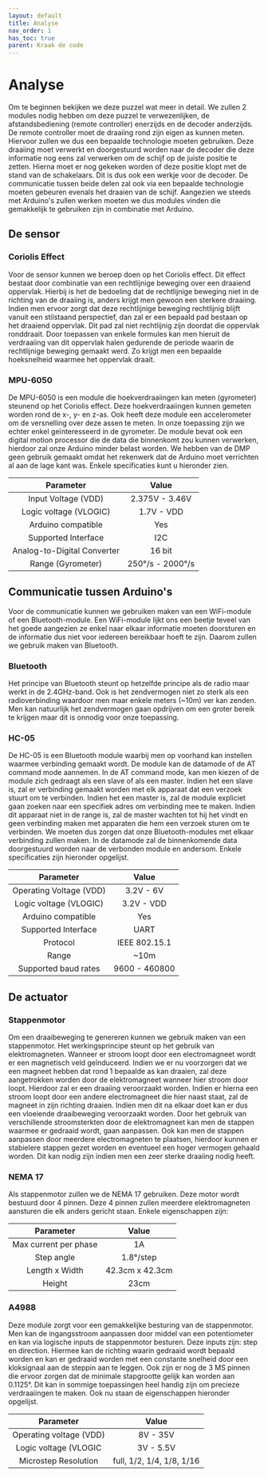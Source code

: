 ```yaml
---
layout: default
title: Analyse
nav_order: 1
has_toc: true
parent: Kraak de code
---
```


# Analyse

Om te beginnen bekijken we deze puzzel wat meer in detail. We zullen 2 modules nodig hebben om deze puzzel te verwezenlijken, de afstandsbediening (remote controller) enerzijds en de decoder anderzijds. De remote controller moet de draaiing rond zijn eigen as kunnen meten. Hiervoor zullen we dus een bepaalde technologie moeten gebruiken. Deze draaiing moet verwerkt en doorgestuurd worden naar de decoder die deze informatie nog eens zal verwerken om de schijf op de juiste positie te zetten. Hierna moet er nog gekeken worden of deze positie klopt met de stand van de schakelaars. Dit is dus ook een werkje voor de decoder. De communicatie tussen beide delen zal ook via een bepaalde technologie moeten gebeuren evenals het draaien van de schijf. Aangezien we steeds met Arduino's zullen werken moeten we dus modules vinden die gemakkelijk te gebruiken zijn in combinatie met Arduino.

## De sensor

### Coriolis Effect

Voor de sensor kunnen we beroep doen op het Coriolis effect. Dit effect bestaat door combinatie van een rechtlijnige beweging over een draaiend oppervlak. Hierbij is het de bedoeling dat de rechtlijnige beweging niet in de richting van de draaiing is, anders krijgt men gewoon een sterkere draaiing. Indien men ervoor zorgt dat deze rechtlijnige beweging rechtlijnig blijft vanuit een stilstaand perspectief, dan zal er een bepaald pad bestaan op het draaiend oppervlak. Dit pad zal niet rechtlijnig zijn doordat die oppervlak ronddraait. Door toepassen van enkele formules kan men hieruit de verdraaiing van dit oppervlak halen gedurende de periode waarin de rechtlijnige beweging gemaakt werd. Zo krijgt men een bepaalde hoeksnelheid waarmee het oppervlak draait.

### MPU-6050

De MPU-6050 is een module die hoekverdraaiingen kan meten (gyrometer) steunend op het Coriolis effect. Deze hoekverdraaiingen kunnen gemeten worden rond de x-, y- en z-as. Ook heeft deze module een accelerometer om de versnelling over deze assen te meten. In onze toepassing zijn we echter enkel geïnteresseerd in de gyrometer. De module bevat ook een digital motion processor die de data die binnenkomt zou kunnen verwerken, hierdoor zal onze Arduino minder belast worden. We hebben van de DMP geen gebruik gemaakt omdat het rekenwerk dat de Arduino moet verrichten al aan de lage kant was. Enkele specificaties kunt u hieronder zien.

| Parameter                   | Value               |
| :---:                       | :---:               |
| Input Voltage (VDD)         | 2.375V - 3.46V      |
| Logic voltage (VLOGIC)      | 1.7V - VDD          |
| Arduino compatible          | Yes                 |
| Supported Interface         | I2C                 |
| Analog-to-Digital Converter | 16 bit              |
| Range (Gyrometer)           | 250°/s - 2000°/s    |

## Communicatie tussen Arduino's

Voor de communicatie kunnen we gebruiken maken van een WiFi-module of een Bluetooth-module. Een WiFi-module lijkt ons een beetje teveel van het goede aangezien ze enkel naar elkaar informatie moeten doorsturen en de informatie dus niet voor iedereen bereikbaar hoeft te zijn. Daarom zullen we gebruik maken van 
Bluetooth. 

### Bluetooth

Het principe van Bluetooth steunt op hetzelfde principe als de radio maar werkt in de 2.4GHz-band. Ook is het zendvermogen niet zo sterk als een radioverbinding waardoor men maar enkele meters (~10m) ver kan zenden. Men kan natuurlijk het zendvermogen gaan opdrijven om een groter bereik te krijgen maar dit is onnodig voor onze toepassing.

### HC-05

De HC-05 is een Bluetooth module waarbij men op voorhand kan instellen waarmee verbinding gemaakt wordt. De module kan de datamode of de AT command mode aannemen. In de AT command mode, kan men kiezen of de module zich gedraagt als een slave of als een master. Indien het een slave is, zal er verbinding gemaakt worden met elk apparaat dat een verzoek stuurt om te verbinden. Indien het een master is, zal de module expliciet gaan zoeken naar een specifiek adres om verbinding mee te maken. Indien dit apparaat niet in de range is, zal de master wachten tot hij het vindt en geen verbinding maken met apparaten die hem een verzoek sturen om te verbinden. We moeten dus zorgen dat onze Bluetooth-modules met elkaar verbinding zullen maken. In de datamode zal de binnenkomende data doorgestuurd worden naar de verbonden module en andersom. Enkele specificaties zijn hieronder opgelijst.

| Parameter                   | Value            |
| :---:                       | :---:            |
| Operating Voltage (VDD)     | 3.2V - 6V        |
| Logic voltage (VLOGIC)      | 3.2V - VDD       |
| Arduino compatible          | Yes              |
| Supported Interface         | UART             |
| Protocol                    | IEEE 802.15.1    |
| Range                       | ~10m             |
| Supported baud rates        | 9600 - 460800    |

## De actuator

### Stappenmotor

Om een draaibeweging te genereren kunnen we gebruik maken van een stappenmotor. Het werkingsprincipe steunt op het gebruik van elektromagneten. Wanneer er stroom loopt door een electromagneet wordt er een magnetisch veld geînduceerd. Indien we er nu voorzorgen dat we een magneet hebben dat rond 1 bepaalde as kan draaien, zal deze aangetrokken worden door de elektromagneet wanneer hier stroom door loopt. Hierdoor zal er een draaiing veroorzaakt worden. Indien er hierna een stroom loopt door een andere electromagneet die hier naast staat, zal de magneet in zijn richting draaien. Indien men dit na elkaar doet kan er dus een vloeiende draaibeweging veroorzaakt worden. Door het gebruik van verschillende stroomsterkten door de elektromagneet kan men de stappen waarmee er gedraaid wordt, gaan aanpassen. Ook kan men de stappen aanpassen door meerdere electromagneten te plaatsen, hierdoor kunnen er stabielere stappen gezet worden en eventueel een hoger vermogen gehaald worden. Dit kan nodig zijn indien men een zeer sterke draaiing nodig heeft.

### NEMA 17

Als stappenmotor zullen we de NEMA 17 gebruiken. Deze motor wordt bestuurd door 4 pinnen. Deze 4 pinnen zullen meerdere elektromagneten aansturen die elk anders gericht staan. Enkele eigenschappen zijn:

| Parameter                | Value            |
| :---:                    | :---:            |
| Max current per phase    | 1A               |
| Step angle               | 1.8°/step        |
| Length x Width           | 42.3cm x 42.3cm  |
| Height                   | 23cm             |

### A4988

Deze module zorgt voor een gemakkelijke besturing van de stappenmotor. Men kan de ingangsstroom aanpassen door middel van een potentiometer en kan via logische inputs de stappenmotor besturen. Deze inputs zijn: step en direction. Hiermee kan de richting waarin gedraaid wordt bepaald worden en kan er gedraaid worden met een constante snelheid door een kloksignaal aan de steppin aan te leggen. Ook zijn er nog de 3 MS pinnen die ervoor zorgen dat de minimale stapgrootte gelijk kan worden aan 0.1125°. Dit kan in sommige toepassingen heel handig zijn om precieze verdraaiingen te maken. Ook nu staan de eigenschappen hieronder opgelijst.

| Parameter                | Value            |
| :---:                    | :---:            |
| Operating voltage (VDD)  | 8V - 35V         |
| Logic voltage (VLOGIC    | 3V - 5.5V        |
| Microstep Resolution     | full, 1/2, 1/4, 1/8, 1/16 |